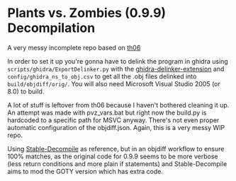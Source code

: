 # Plants vs. Zombies (0.9.9) Decompilation

A very messy incomplete repo based on [th06](https://github.com/happyhavoc/th06)

In order to set it up you're gonna have to delink the program in ghidra using `scripts/ghidra/ExportDelinker.py` with the [ghidra-delinker-extension](https://github.com/boricj/ghidra-delinker-extension) and `config/ghidra_ns_to_obj.csv` to get all the .obj files delinked into `build/objdiff/orig/`. You will also need Microsoft Visual Studio 2005 (or 8.0) to build.

A lot of stuff is leftover from th06 because I haven't bothered cleaning it up. An attempt was made with pvz_vars.bat but right now the build.py is hardcoded to a specific path for MSVC anyway. There's not even proper automatic configuration of the objdiff.json. Again, this is a very messy WIP repo.

Using [Stable-Decompile](https://github.com/InLiothixi/Stable-Decompile) as reference, but in an objdiff workflow to ensure 100% matches, as the original code for 0.9.9 seems to be more verbose (less return conditions and more plain if statements) and Stable-Decompile aims to mod the GOTY version which has extra code.